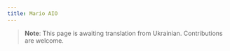 ```yaml
---
title: Mario AIO
---
```


> **Note**: This page is awaiting translation from Ukrainian. Contributions are welcome.

